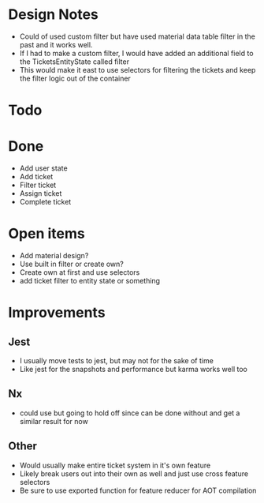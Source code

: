 # Design Notes
- Could of used custom filter but have used material data table filter in the past and 
it works well. 
- If I had to make a custom filter, I would have added an additional field to the TicketsEntityState called filter
 - This would make it east to use selectors for filtering the tickets and keep the filter logic out of the container
 

# Todo
 
# Done
- Add user state
- Add ticket
- Filter ticket
- Assign ticket
- Complete ticket

# Open items
- Add material design? 
- Use built in filter or create own?
- Create own at first and use selectors
 - add ticket filter to entity state or something
 
# Improvements

## Jest
- I usually move tests to jest, but may not for the sake of time
- Like jest for the snapshots and performance but karma works well too

## Nx
- could use but going to hold off since can be done without and get a similar result for now

## Other
- Would usually make entire ticket system in it's own feature
- Likely break users out into their own as well and just use cross feature selectors
- Be sure to use exported function for feature reducer for AOT compilation 
